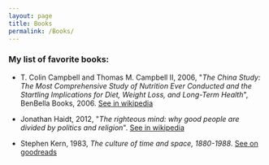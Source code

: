 ```yaml
---
layout: page
title: Books
permalink: /Books/
---
```


### **My list of favorite books:**


- T. Colin Campbell and Thomas M. Campbell II, 2006, "*The China Study: The Most Comprehensive Study of Nutrition Ever Conducted and the Startling Implications for Diet, Weight Loss, and Long-Term Health*", BenBella Books, 2006. [See in wikipedia](https://en.wikipedia.org/wiki/The_China_Study)


- Jonathan Haidt, 2012, "*The righteous mind: why good people are divided by politics and religion*". [See in wikipedia](https://en.wikipedia.org/wiki/The_Righteous_Mind)


- Stephen Kern, 1983, *The culture of time and space, 1880-1988*. [See on goodreads](https://www.goodreads.com/book/show/507924.The_Culture_of_Time_and_Space_1880_1918)





